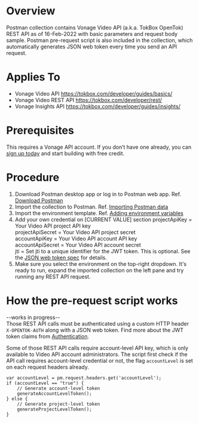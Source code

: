 # Overview
Postman collection contains Vonage Video API (a.k.a. TokBox OpenTok) REST API as of 16-Feb-2022 with basic parameters and request body sample. Postman pre-request script is also included in the collection, which automatically generates JSON web token every time you send an API request. 

# Applies To
- Vonage Video API https://tokbox.com/developer/guides/basics/
- Vonage Video REST API https://tokbox.com/developer/rest/
- Vonage Insights API https://tokbox.com/developer/guides/insights/

# Prerequisites
This requires a Vonage API account. If you don’t have one already, you can [sign up today](https://www.vonage.co.uk/communications-apis/video/?adobe_mc=MCMID%3D83313646441230218354214934259658269953%7CMCORGID%3DA8833BC75245AF9E0A490D4D%2540AdobeOrg%7CTS%3D1646137433) and start building with free credit. 

# Procedure
1. Download Postman desktop app or log in to Postman web app. Ref. [Download Postman](https://www.postman.com/downloads/)
2. Import the collection to Postman. Ref. [Importing Postman data](https://learning.postman.com/docs/getting-started/importing-and-exporting-data/#importing-postman-data)
3. Import the environment template. Ref. [Adding environment variables](https://learning.postman.com/docs/sending-requests/managing-environments/#adding-environment-variables)
4. Add your own credential on [CURRENT VALUE] section
projectApiKey = Your Video API project API key  
projectApiSecret = Your Video API project secret  
accountApiKey = Your Video API account API key  
accountApiSecret = Your Video API account secret  
jti = Set jti to a unique identifier for the JWT token. This is optional. See the [JSON web token spec](https://datatracker.ietf.org/doc/html/rfc7519#section-4.1.7) for details.  
5. Make sure you select the environment on the top-right dropdown. It's ready to run, expand the imported collection on the left pane and try running any REST API request.

# How the pre-request script works
--works in progress--  
Those REST API calls must be authenticated using a custom HTTP header `X-OPENTOK-AUTH` along with a JSON web token. Find more about the JWT token claims from [Authentication](https://tokbox.com/developer/rest/#authentication).

Some of those REST API calls require account-level API key, which is only available to Video API account administrators.
The script first check if the API call requires account-level credential or not, the flag `accountLevel` is set on each request headers already.

    var accountLevel = pm.request.headers.get('accountLevel');
    if (accountLevel == "true") {
        // Generate account-level token
        generateAccountLevelToken();
    } else {
        // Generate project-level token
        generateProjectLevelToken();
    }
